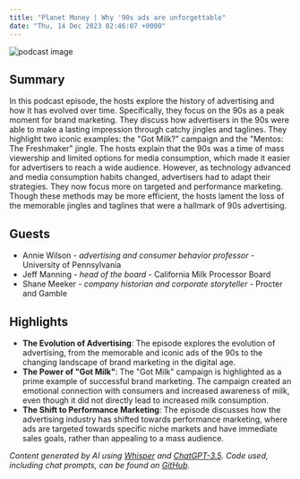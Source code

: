 ```yaml
---
title: "Planet Money | Why '90s ads are unforgettable"
date: "Thu, 14 Dec 2023 02:46:07 +0000"
---
```


![podcast image](https://media.npr.org/assets/img/2022/10/24/pm_new_tile_2022_sq-b4af5aab11c84cfae38eafa1db74a6da943d4e7f.jpg?s=1400&c=66&f=jpg)

## Summary

In this podcast episode, the hosts explore the history of advertising and how it has evolved over time. Specifically, they focus on the 90s as a peak moment for brand marketing. They discuss how advertisers in the 90s were able to make a lasting impression through catchy jingles and taglines. They highlight two iconic examples: the "Got Milk?" campaign and the "Mentos: The Freshmaker" jingle. The hosts explain that the 90s was a time of mass viewership and limited options for media consumption, which made it easier for advertisers to reach a wide audience. However, as technology advanced and media consumption habits changed, advertisers had to adapt their strategies. They now focus more on targeted and performance marketing. Though these methods may be more efficient, the hosts lament the loss of the memorable jingles and taglines that were a hallmark of 90s advertising.

## Guests

- Annie Wilson - _advertising and consumer behavior professor_ - University of Pennsylvania
- Jeff Manning - _head of the board_ - California Milk Processor Board
- Shane Meeker - _company historian and corporate storyteller_ - Procter and Gamble

## Highlights

- **The Evolution of Advertising**: The episode explores the evolution of advertising, from the memorable and iconic ads of the 90s to the changing landscape of brand marketing in the digital age.
- **The Power of "Got Milk"**: The "Got Milk" campaign is highlighted as a prime example of successful brand marketing. The campaign created an emotional connection with consumers and increased awareness of milk, even though it did not directly lead to increased milk consumption.
- **The Shift to Performance Marketing**: The episode discusses how the advertising industry has shifted towards performance marketing, where ads are targeted towards specific niche markets and have immediate sales goals, rather than appealing to a mass audience.

_Content generated by AI using [Whisper](https://openai.com/research/whisper) and [ChatGPT-3.5](https://openai.com/blog/chatgpt). Code used, including chat prompts, can be found on [GitHub](https://github.com/dustinbrownman/podcast-parser/blob/main/app/functions.py)._
